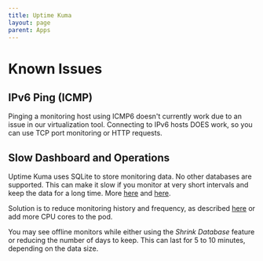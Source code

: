 ```yaml
---
title: Uptime Kuma
layout: page
parent: Apps
---
```


# Known Issues

## IPv6 Ping (ICMP)
Pinging a monitoring host using ICMP6 doesn't currently work due to an issue in our virtualization tool. Connecting to IPv6 hosts DOES work, so you can use TCP port monitoring or HTTP requests.

## Slow Dashboard and Operations
Uptime Kuma uses SQLite to store monitoring data. No other databases are supported. This can make it slow if you monitor at very short intervals and keep the data for a long time. More [here](https://github.com/louislam/uptime-kuma/issues/953) and [here](https://github.com/louislam/uptime-kuma/issues/1397).

Solution is to reduce monitoring history and frequency, as described [here](https://github.com/louislam/uptime-kuma/issues/1397#issuecomment-1172847138) or add more CPU cores to the pod.

You may see offline monitors while either using the *Shrink Database* feature or reducing the number of days to keep. This can last for 5 to 10 minutes, depending on the data size.